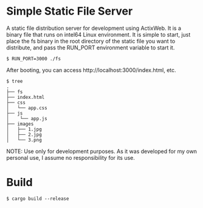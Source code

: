 # Simple Static File Server

A static file distribution server for development using ActixWeb.
It is a binary file that runs on intel64 Linux environment.
It is simple to start, just place the fs binary in the root directory of the static file you want to distribute, and pass the RUN_PORT environment variable to start it.

```
$ RUN_PORT=3000 ./fs
```

After booting, you can access http://localhost:3000/index.html, etc.

```
$ tree
.
├── fs
├── index.html
├── css
│   └── app.css
├── js
│    └── app.js
├── images
│   ├── 1.jpg
│   ├── 2.jpg
│   └── 3.png

```

NOTE: Use only for development purposes. As it was developed for my own personal use, I assume no responsibility for its use.

# Build

```
$ cargo build --release
```
